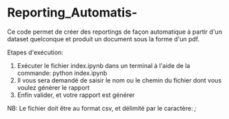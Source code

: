 # Reporting_Automatis-
Ce code permet de créer des reportings de façon automatique à partir d'un dataset quelconque et produit un document sous la forme d'un pdf.

Etapes d'exécution:
1. Exécuter le fichier index.ipynb dans un terminal à l'aide de la commande: python index.ipynb
2. Il vous sera demandé de saisir le nom ou le chemin du fichier dont vous voulez générer le rapport
3. Enfin valider, et votre rapport est générer

NB: Le fichier doit être au format csv, et délimité par le caractère: *;*

